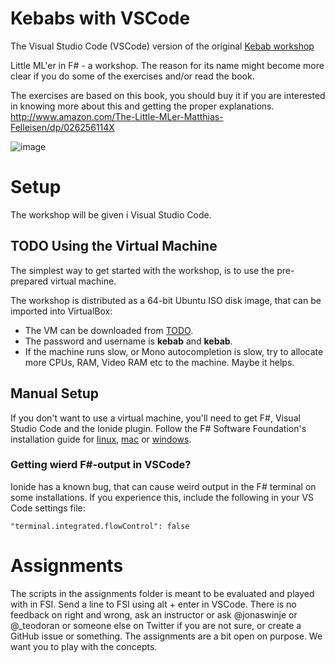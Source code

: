 # Kebabs with VSCode
The Visual Studio Code (VSCode) version of the original [Kebab workshop](https://github.com/bjartwolf/Kebab)

Little ML'er in F# - a workshop.
The reason for its name might become more clear if you do some of the exercises and/or read the book.

The exercises are based on this book, you should buy it if you are interested in knowing more about this and getting the proper explanations. 
http://www.amazon.com/The-Little-MLer-Matthias-Felleisen/dp/026256114X

![image](https://mitpress.mit.edu/sites/default/files/9780262561143.jpg)

# Setup

The workshop will be given i Visual Studio Code.

## TODO Using the Virtual Machine

The simplest way to get started with the workshop, is to use the pre-prepared virtual machine.

The workshop is distributed as a 64-bit Ubuntu ISO disk image, that can be imported into VirtualBox: 
* The VM can be downloaded from [TODO](TODO).
* The password and username is **kebab** and **kebab**.
* If the machine runs slow, or Mono autocompletion is slow, try to allocate more CPUs, RAM, Video RAM etc to the machine. Maybe it helps.
 
## Manual Setup

If you don't want to use a virtual machine, you'll need to get F#, Visual Studio Code and the Ionide plugin.
Follow the F# Software Foundation's installation guide for [linux](http://fsharp.org/use/linux/), [mac](http://fsharp.org/use/mac/) or [windows](http://fsharp.org/use/windows/).

### Getting wierd F#-output in VSCode?

Ionide has a known bug, that can cause weird output in the F# terminal on some installations.
If you experience this, include the following in your VS Code settings file:

    "terminal.integrated.flowControl": false

# Assignments

The scripts in the assignments folder is meant to be evaluated and played with in FSI. Send a line to FSI using alt + enter in VSCode. There is no feedback on right and wrong, ask an instructor or ask @jonaswinje or @_teodoran or someone else on Twitter if  you are not sure, or create a GitHub issue or something. The assignments are a bit open on purpose. We want you to play with the concepts.
